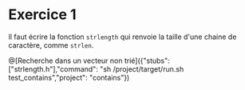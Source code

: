 # Exercice 1

Il faut écrire la fonction `strlength` qui renvoie la taille d'une chaine de caractère, comme `strlen`.

@[Recherche dans un vecteur non trié]({"stubs": ["strlength.h"],"command": "sh /project/target/run.sh test_contains","project": "contains"})